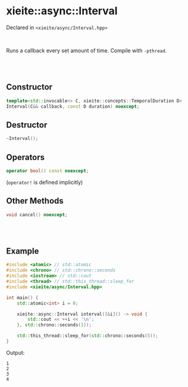 # xieite::async::Interval
Declared in `<xieite/async/Interval.hpp>`

<br/>

Runs a callback every set amount of time. Compile with `-pthread`.

<br/><br/>

## Constructor
```cpp
template<std::invocable<> C, xieite::concepts::TemporalDuration D>
Interval(C&& callback, const D duration) noexcept;
```

## Destructor
```cpp
~Interval();
```

## Operators
```cpp
operator bool() const noexcept;
```
(`operator!` is defined implicitly)

## Other Methods
```cpp
void cancel() noexcept;
```

<br/><br/>

## Example
```cpp
#include <atomic> // std::atomic
#include <chrono> // std::chrono::seconds
#include <iostream> // std::cout
#include <thread> // std::this_thread::sleep_for
#include <xieite/async/Interval.hpp>

int main() {
	std::atomic<int> i = 0;

	xieite::async::Interval interval([&i]() -> void {
		std::cout << ++i << '\n';
	}, std::chrono::seconds(1));

	std::this_thread::sleep_for(std::chrono::seconds(5));
}
```
Output:
```
1
2
3
4
```
